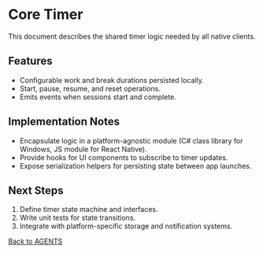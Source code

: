 # Core Timer

This document describes the shared timer logic needed by all native clients.

## Features
- Configurable work and break durations persisted locally.
- Start, pause, resume, and reset operations.
- Emits events when sessions start and complete.

## Implementation Notes
- Encapsulate logic in a platform-agnostic module (C# class library for Windows, JS module for React Native).
- Provide hooks for UI components to subscribe to timer updates.
- Expose serialization helpers for persisting state between app launches.

## Next Steps
1. Define timer state machine and interfaces.
2. Write unit tests for state transitions.
3. Integrate with platform-specific storage and notification systems.

[Back to AGENTS](../AGENTS.md)
